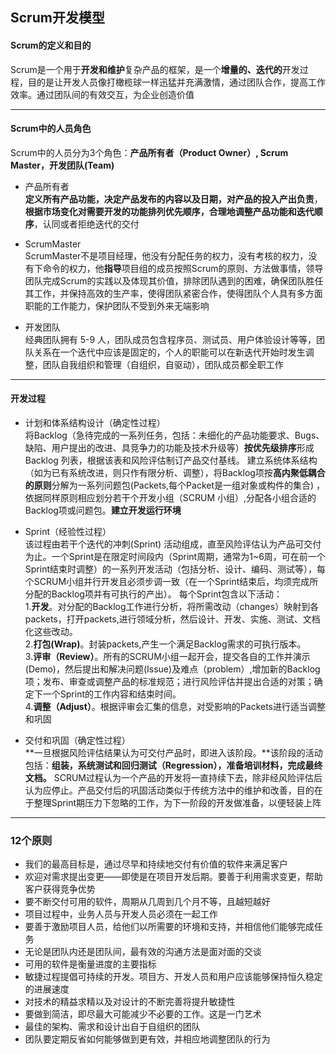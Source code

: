 ## Scrum开发模型
#### Scrum的定义和目的
Scrum是一个用于**开发和维护**复杂产品的框架，是一个**增量的、迭代的**开发过程，目的是让开发人员像打橄榄球一样迅猛并充满激情，通过团队合作，提高工作效率。通过团队间的有效交互，为企业创造价值    

***
#### Scrum中的人员角色
Scrum中的人员分为3个角色：**产品所有者（Product Owner）, Scrum Master，开发团队(Team)**


* 产品所有者   
**定义所有产品功能，决定产品发布的内容以及日期，对产品的投入产出负责**，**根据市场变化对需要开发的功能排列优先顺序，合理地调整产品功能和迭代顺序**，认同或者拒绝迭代的交付   

* ScrumMaster   
ScrumMaster不是项目经理，他没有分配任务的权力，没有考核的权力，没有下命令的权力，他**指导**项目组的成员按照Scrum的原则、方法做事情，领导团队完成Scrum的实践以及体现其价值，排除团队遇到的困难，确保团队胜任其工作，并保持高效的生产率，使得团队紧密合作，使得团队个人具有多方面职能的工作能力，保护团队不受到外来无端影响   


* 开发团队   
经典团队拥有 5-9 人，团队成员包含程序员、测试员、用户体验设计等等，团队关系在一个迭代中应该是固定的，个人的职能可以在新迭代开始时发生调整，团队自我组织和管理（自组织，自驱动），团队成员都全职工作
***

#### 开发过程
* 计划和体系结构设计（确定性过程）    
将Backlog（急待完成的一系列任务，包括：未细化的产品功能要求、Bugs、缺陷、用户提出的改进、具竞争力的功能及技术升级等）**按优先级排序**形成Backlog 列表，根据该表和风险评估制订产品交付基线。
建立系统体系结构（如为已有系统改进，则只作有限分析、调整），将Backlog项按**高内聚低耦合的原则**分解为一系列问题包(Packets,每个Packet是一组对象或构件的集合) ，依据同样原则相应划分若干个开发小组（SCRUM 小组）,分配各小组合适的Backlog项或问题包。**建立开发运行环境**   


* Sprint（经验性过程）   
该过程由若干个迭代的冲刺(Sprint) 活动组成，直至风险评估认为产品可交付为止。一个Sprint是在限定时间段内（Sprint周期，通常为1~6周，可在前一个Sprint结束时调整）的一系列开发活动（包括分析、设计、编码、测试等），每个SCRUM小组并行开发且必须步调一致（在一个Sprint结束后，均须完成所分配的Backlog项并有可执行的产出）。
每个Sprint包含以下活动：   
1.**开发**。对分配的Backlog工作进行分析，将所需改动（changes）映射到各packets，打开packets,进行领域分析，然后设计、开发、实施、测试、文档化这些改动。    
2.**打包(Wrap)**。封装packets,产生一个满足Backlog需求的可执行版本。    
3.**评审（Review）**。所有的SCRUM小组一起开会，提交各自的工作并演示(Demo)，然后提出和解决问题(Issue)及难点（problem）,增加新的Backlog项；发布、审查或调整产品的标准规范；进行风险评估并提出合适的对策；确定下一个Sprint的工作内容和结束时间。   
4.**调整（Adjust）**。根据评审会汇集的信息，对受影响的Packets进行适当调整和巩固    

* 交付和巩固（确定性过程）   
**一旦根据风险评估结果认为可交付产品时，即进入该阶段。**该阶段的活动包括：**组装，系统测试和回归测试（Regression），准备培训材料，完成最终文档。**
SCRUM过程认为一个产品的开发将一直持续下去，除非经风险评估后认为应停止。产品交付后的巩固活动类似于传统方法中的维护和改善，目的在于整理Sprint期压力下忽略的工作，为下一阶段的开发做准备，以便轻装上阵
***

### 12个原则
* 我们的最高目标是，通过尽早和持续地交付有价值的软件来满足客户   
* 欢迎对需求提出变更——即使是在项目开发后期。要善于利用需求变更，帮助客户获得竞争优势
* 要不断交付可用的软件，周期从几周到几个月不等，且越短越好
* 项目过程中，业务人员与开发人员必须在一起工作
* 要善于激励项目人员，给他们以所需要的环境和支持，并相信他们能够完成任务
* 无论是团队内还是团队间，最有效的沟通方法是面对面的交谈
* 可用的软件是衡量进度的主要指标
* 敏捷过程提倡可持续的开发。项目方、开发人员和用户应该能够保持恒久稳定的进展速度
* 对技术的精益求精以及对设计的不断完善将提升敏捷性
* 要做到简洁，即尽最大可能减少不必要的工作。这是一门艺术
* 最佳的架构、需求和设计出自于自组织的团队
* 团队要定期反省如何能够做到更有效，并相应地调整团队的行为